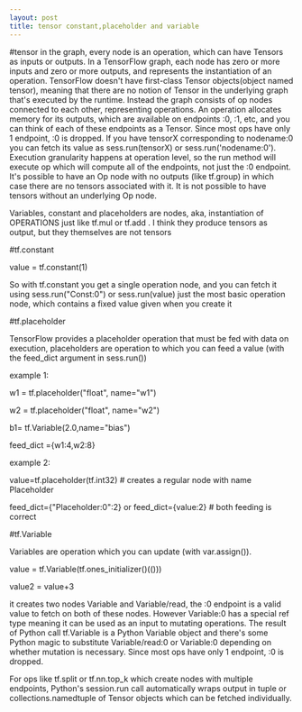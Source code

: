 ```yaml
---
layout: post
title: tensor constant,placeholder and variable
---
```


#tensor
in the graph, every node is an operation, which can have Tensors as inputs or outputs. 
In a TensorFlow graph, each node has zero or more inputs and zero or more outputs, and represents the instantiation of an operation.
TensorFlow doesn't have first-class Tensor objects(object named tensor), meaning that there are no notion of Tensor in the underlying graph that's executed by the runtime.
Instead the graph consists of op nodes connected to each other, representing operations. An operation allocates memory for its outputs,
which are available on endpoints :0, :1, etc, and you can  think of each of these endpoints as a Tensor.
Since most ops have only 1 endpoint, :0 is dropped. 
If you have tensorX corresponding to nodename:0 you can fetch its value as sess.run(tensorX) or sess.run('nodename:0').
Execution granularity happens at operation level, so the run method will execute op which will compute all of the endpoints, not just the :0 endpoint. 
It's possible to have an Op node with no outputs (like tf.group) in which case there are no tensors associated with it. 
It is not possible to have tensors without an underlying Op node.



Variables, constant and placeholders are nodes, aka, instantiation of OPERATIONS just like tf.mul or tf.add . 
I think they produce tensors as output, but they themselves are not tensors

#tf.constant

value = tf.constant(1)

So with tf.constant you get a single operation node, and you can fetch it using sess.run("Const:0") or sess.run(value)
just the most basic operation node, which contains a fixed value given when you create it



#tf.placeholder

TensorFlow provides a placeholder operation that must be fed with data on execution,
placeholders are operation to which you can feed a value (with the feed_dict argument in sess.run())

example 1:

w1 = tf.placeholder("float", name="w1")

w2 = tf.placeholder("float", name="w2")

b1= tf.Variable(2.0,name="bias")

feed_dict ={w1:4,w2:8}

example 2:

value=tf.placeholder(tf.int32) # creates a regular node with name Placeholder

feed_dict={"Placeholder:0":2} or feed_dict={value:2}  # both feeding is correct




#tf.Variable 

Variables are operation which you can update (with var.assign()). 

value = tf.Variable(tf.ones_initializer()(()))

value2 = value+3

it creates two nodes Variable and Variable/read, the :0 endpoint is a valid value to fetch on both of these nodes. 
However Variable:0 has a special ref type meaning it can be used as an input to mutating operations. 
The result of Python call tf.Variable is a Python Variable object and
there's some Python magic to substitute Variable/read:0 or Variable:0 depending on whether mutation is necessary. 
Since most ops have only 1 endpoint, :0 is dropped. 


For ops like tf.split or tf.nn.top_k which create nodes with multiple endpoints,
Python's session.run call automatically wraps output in tuple or collections.namedtuple of Tensor objects which can be fetched individually.
